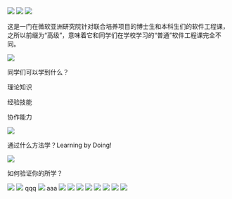 <img src="images/Slide1.jpg"/>
<img src="images/Slide2.jpg"/>
<img src="images/Slide3.jpg"/>

这是一门在微软亚洲研究院针对联合培养项目的博士生和本科生们的软件工程课，之所以前缀为“高级”，意味着它和同学们在学校学习的“普通”软件工程课完全不同。

<img src="images/Slide4.jpg"/>

同学们可以学到什么？

理论知识

经验技能

协作能力




<img src="images/Slide5.jpg"/>

通过什么方法学？Learning by Doing!


<img src="images/Slide6.jpg"/>

如何验证你的所学？

<img src="images/Slide7.jpg"/>



<img src="images/Slide8.jpg"/>
qqq
<img src="images/Slide9.jpg"/>
aaa
<img src="images/Slide10.jpg"/>

<img src="images/Slide11.jpg"/>

<img src="images/Slide12.jpg"/>

<img src="images/Slide13.jpg"/>

<img src="images/Slide14.jpg"/>

<img src="images/Slide15.jpg"/>

<img src="images/Slide16.jpg"/>

<img src="images/Slide17.jpg"/>


